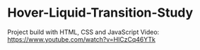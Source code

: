 # Hover-Liquid-Transition-Study
Project build with HTML, CSS and JavaScript
Video: https://www.youtube.com/watch?v=HlCzCq46YTk
